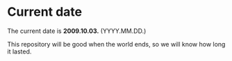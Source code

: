 # Current date

The current date is **2009.10.03.** (YYYY.MM.DD.)

This repository will be good when the world ends, so we will know how long it lasted.